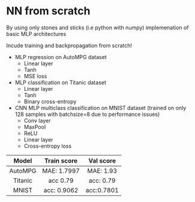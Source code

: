 # NN from scratch
By using only stones and sticks (i.e python with numpy) implemenation of basic MLP architectures

Incude training and backpropagation from scratch!

- MLP regression on AutoMPG dataset
  - Linear layer
  - Tanh
  - MSE loss
- MLP classification on Titanic dataset
  - Linear layer
  - Tanh
  - Binary cross-entropy
- CNN MLP multiclass classification on MNIST dataset (trained on only 128 samples with batchsize=8 due to performance issues)
  - Conv layer 
  - MaxPool
  - ReLU
  - Linear layer
  - Cross-entropy loss

|Model|Train score|Val score|
|:-------------:|:-------------:|:-------------:|
|AutoMPG|MAE: 1.7997|MAE: 1.93|
|Titanic|acc 0.79|acc: 0.79|
|MNIST |acc: 0.9062|acc:0.7801|
